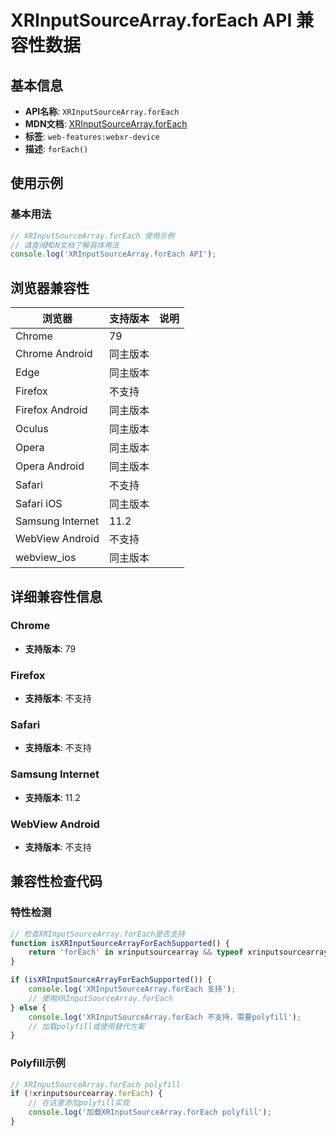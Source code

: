 # XRInputSourceArray.forEach API 兼容性数据

## 基本信息

- **API名称**: `XRInputSourceArray.forEach`
- **MDN文档**: [XRInputSourceArray.forEach](https://developer.mozilla.org/docs/Web/API/XRInputSourceArray/forEach)
- **标签**: `web-features:webxr-device`
- **描述**: `forEach()`

## 使用示例

### 基本用法

```javascript
// XRInputSourceArray.forEach 使用示例
// 请查阅MDN文档了解具体用法
console.log('XRInputSourceArray.forEach API');
```

## 浏览器兼容性

| 浏览器 | 支持版本 | 说明 |
|--------|----------|------|
| Chrome | 79 |  |
| Chrome Android | 同主版本 |  |
| Edge | 同主版本 |  |
| Firefox | 不支持 |  |
| Firefox Android | 同主版本 |  |
| Oculus | 同主版本 |  |
| Opera | 同主版本 |  |
| Opera Android | 同主版本 |  |
| Safari | 不支持 |  |
| Safari iOS | 同主版本 |  |
| Samsung Internet | 11.2 |  |
| WebView Android | 不支持 |  |
| webview_ios | 同主版本 |  |

## 详细兼容性信息

### Chrome

- **支持版本**: 79

### Firefox

- **支持版本**: 不支持

### Safari

- **支持版本**: 不支持

### Samsung Internet

- **支持版本**: 11.2

### WebView Android

- **支持版本**: 不支持

## 兼容性检查代码

### 特性检测

```javascript
// 检查XRInputSourceArray.forEach是否支持
function isXRInputSourceArrayForEachSupported() {
    return 'forEach' in xrinputsourcearray && typeof xrinputsourcearray.forEach === 'function';
}

if (isXRInputSourceArrayForEachSupported()) {
    console.log('XRInputSourceArray.forEach 支持');
    // 使用XRInputSourceArray.forEach
} else {
    console.log('XRInputSourceArray.forEach 不支持，需要polyfill');
    // 加载polyfill或使用替代方案
}
```

### Polyfill示例

```javascript
// XRInputSourceArray.forEach polyfill
if (!xrinputsourcearray.forEach) {
    // 在这里添加polyfill实现
    console.log('加载XRInputSourceArray.forEach polyfill');
}
```

